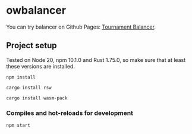 # owbalancer

You can try balancer on Github Pages: [Tournament Balancer](https://atravkovs.github.io/ow2/).

## Project setup

Tested on Node 20, npm 10.1.0 and Rust 1.75.0, so make sure that at least these versions are installed.

```
npm install
```

```
cargo install rsw
```

```
cargo install wasm-pack
```

### Compiles and hot-reloads for development

```
npm start
```
